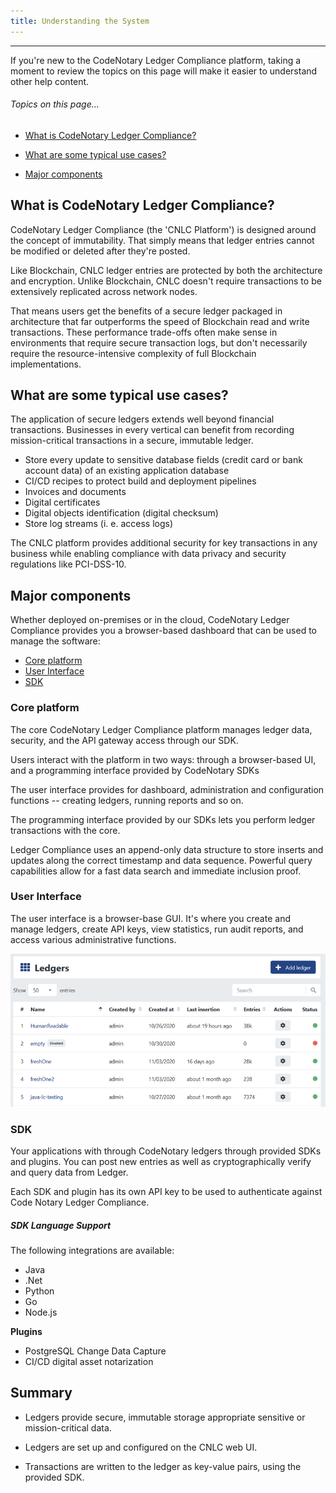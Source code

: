 ```yaml
---
title: Understanding the System
---
```


-------
If you're new to the CodeNotary Ledger Compliance platform, taking a moment to review the topics on this page will make it easier to understand other help content.

###### _Topics on this page..._

- [What is CodeNotary Ledger Compliance?](#what-is-codenotary-ledger-compliance)

- [What are some typical use cases?](#what-are-some-typical-use-cases)

- <a href="#major-components" name="major-components">Major components</a>


## What is CodeNotary Ledger Compliance? 

CodeNotary Ledger Compliance (the 'CNLC Platform') is designed around the concept of immutability. That simply means that ledger entries cannot be modified or deleted after they're posted.

Like Blockchain, CNLC ledger entries are protected by both the architecture and encryption. Unlike Blockchain, CNLC doesn't require transactions to be extensively replicated across network nodes. 

That means users get the benefits of a secure ledger packaged in architecture that far outperforms the speed of Blockchain read and write transactions. These performance trade-offs often make sense in environments that require secure transaction logs, but don't necessarily require the resource-intensive complexity of full Blockchain implementations.

## What are some typical use cases?

The application of secure ledgers extends well beyond financial transactions. Businesses in every vertical can benefit from recording mission-critical transactions in a secure, immutable ledger.

* Store every update to sensitive database fields (credit card or bank account data) of an existing application database
* CI/CD recipes to protect build and deployment pipelines
* Invoices and documents
* Digital certificates 
* Digital objects identification (digital checksum)
* Store log streams (i. e. access logs)

The CNLC platform provides additional security for key transactions in any business while enabling compliance with data privacy and security regulations like PCI-DSS-10.

<a id="major-components" name="major-components">

## Major components

Whether deployed on-premises or in the cloud, CodeNotary Ledger Compliance provides you a browser-based dashboard that can be used to manage the software:

* [Core platform](help/introducton#core-platform)
* [User Interface](help/introducton#user-interface)
* [SDK](help/introducton#sdk)

### Core platform

The core CodeNotary Ledger Compliance platform manages ledger data, security, and the API gateway access through our SDK.

Users interact with the platform in two ways: through a browser-based UI, and a programming interface provided by CodeNotary SDKs

The user interface provides for dashboard, administration and configuration functions -- creating ledgers, running reports and so on.

The programming interface provided by our SDKs lets you perform ledger transactions with the core. 

Ledger Compliance uses an append-only data structure to store inserts and updates along the correct timestamp and data sequence. Powerful query capabilities allow for a fast data search and immediate inclusion proof.

### User Interface

The user interface is a browser-base GUI. It's where you create and manage ledgers, create API keys, view statistics, run audit reports, and access various administrative functions.
<v-img src="/alt_ledger_plain.png" alt="" align="left"> </v-img>

![](assets\images\alt_ledger_plain.png)



### SDK

Your applications with through CodeNotary ledgers through provided SDKs and plugins. You can post new entries as well as cryptographically verify and query data from Ledger.

Each SDK and plugin has its own API key to be used to authenticate against Code Notary Ledger Compliance.

##### SDK Language Support

The following integrations are available:

* Java
* .Net
* Python
* Go
* Node.js

**Plugins**

* PostgreSQL Change Data Capture
* CI/CD digital asset notarization

## Summary

- Ledgers provide secure, immutable storage appropriate sensitive or mission-critical data.

- Ledgers are set up and configured on the CNLC web UI.

- Transactions are written to the ledger as key-value pairs, using the provided SDK.



<!-- | [<< Previous](/help) | [Next>>](/help/overall-status) |
| -------------------- | -----------------------: |
| *About Help*         |  *Home -- System Status* | -->